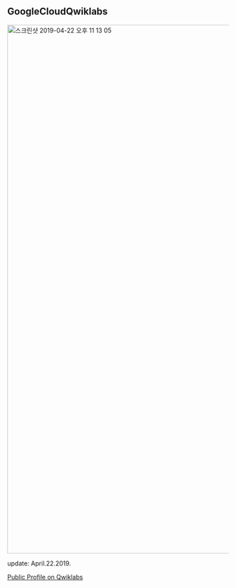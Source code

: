 ## GoogleCloudQwiklabs

<img width="1201" alt="스크린샷 2019-04-22 오후 11 13 05" src="https://user-images.githubusercontent.com/43804152/56504660-39a0ab80-6554-11e9-8820-6f91d3d9882c.png">

update: April.22.2019.

[Public Profile on Qwiklabs](https://www.qwiklabs.com/public_profiles/22cec60d-3bb3-40df-b947-ede682d56988)

